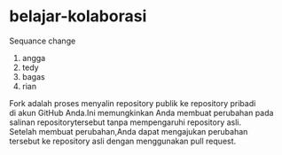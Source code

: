# belajar-kolaborasi

Sequance change
1. angga
2. tedy
3. bagas
4. rian

Fork adalah proses menyalin repository publik ke repository pribadi<br>
di akun GitHub Anda.Ini memungkinkan Anda membuat perubahan pada<br>
salinan repositorytersebut tanpa mempengaruhi repository asli.<br>
Setelah membuat perubahan,Anda dapat mengajukan perubahan<br>
tersebut ke repository asli dengan menggunakan pull request.<br>
